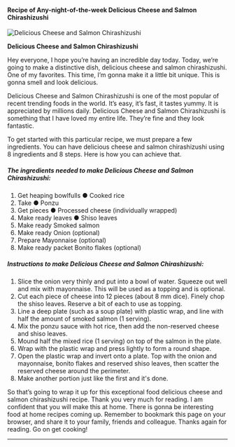             

#### Recipe of Any-night-of-the-week Delicious Cheese and Salmon Chirashizushi

![Delicious Cheese and Salmon Chirashizushi](https://img-global.cpcdn.com/recipes/6304310873817088/751x532cq70/delicious-cheese-and-salmon-chirashizushi-recipe-main-photo.jpg)

**Delicious Cheese and Salmon Chirashizushi**

Hey everyone, I hope you’re having an incredible day today. Today, we’re going to make a distinctive dish, delicious cheese and salmon chirashizushi. One of my favorites. This time, I’m gonna make it a little bit unique. This is gonna smell and look delicious.

Delicious Cheese and Salmon Chirashizushi is one of the most popular of recent trending foods in the world. It’s easy, it’s fast, it tastes yummy. It is appreciated by millions daily. Delicious Cheese and Salmon Chirashizushi is something that I have loved my entire life. They’re fine and they look fantastic.

To get started with this particular recipe, we must prepare a few ingredients. You can have delicious cheese and salmon chirashizushi using 8 ingredients and 8 steps. Here is how you can achieve that.

##### The ingredients needed to make Delicious Cheese and Salmon Chirashizushi:

1.  Get heaping bowlfulls ● Cooked rice
2.  Take ● Ponzu
3.  Get pieces ● Processed cheese (individually wrapped)
4.  Make ready leaves ● Shiso leaves
5.  Make ready Smoked salmon
6.  Make ready Onion (optional)
7.  Prepare Mayonnaise (optional)
8.  Make ready packet Bonito flakes (optional)

##### Instructions to make Delicious Cheese and Salmon Chirashizushi:

1.  Slice the onion very thinly and put into a bowl of water. Squeeze out well and mix with mayonnaise. This will be used as a topping and is optional.
2.  Cut each piece of cheese into 12 pieces (about 8 mm dice). Finely chop the shiso leaves. Reserve a bit of each to use as topping.
3.  Line a deep plate (such as a soup plate) with plastic wrap, and line with half the amount of smoked salmon (1 serving).
4.  Mix the ponzu sauce with hot rice, then add the non-reserved cheese and shiso leaves.
5.  Mound half the mixed rice (1 serving) on top of the salmon in the plate.
6.  Wrap with the plastic wrap and press lightly to form a round shape.
7.  Open the plastic wrap and invert onto a plate. Top with the onion and mayonnaise, bonito flakes and reserved shiso leaves, then scatter the reserved cheese around the perimeter.
8.  Make another portion just like the first and it's done.

So that’s going to wrap it up for this exceptional food delicious cheese and salmon chirashizushi recipe. Thank you very much for reading. I am confident that you will make this at home. There is gonna be interesting food at home recipes coming up. Remember to bookmark this page on your browser, and share it to your family, friends and colleague. Thanks again for reading. Go on get cooking!

* * *
